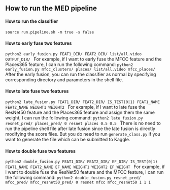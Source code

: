 ## How to run the MED pipeline

#### How to run the classifier
``source run.pipeline.sh -m true -s false``

#### How to early fuse two features
``python2 early_fusion.py FEAT1_DIR/ FEAT2_DIR/ list/all.video OUTPUT_DIR/
``
For example, if I want to early fuse the MFCC feature and the Places365 feature, I can run the following command:
``python2 early_fusion.py mfcc_clusters/ places/ list/all.video mfcc_places/
``
After the early fusion, you can run the classifier as normal by specifying corresponding directory and parameters in the shell file.

#### How to late fuse two features
``python2 late_fusion.py FEAT1_DIR/ FEAT2_DIR/ IS_TEST(0|1) FEAT1_NAME FEAT2_NAME WEIGHT1 WEIGHT2
``
For example, if I want to late fuse the ResNet50 feature and the Places365 feature and assign them the same weight, I can run the following command:
``python2 late_fusion.py resnet_pred/ places_pred/ 0 resnet places 0.5 0.5
``
There is no need to run the pipeline shell file after late fusion since the late fusion is directly modifying the score files.
But you do need to run `generate_class.py` if you want to generate the file which can be submitted to Kaggle.

#### How to double fuse two features
``python2 double_fusion.py FEAT1_DIR/ FEAT2_DIR/ EF_DIR/ IS_TEST(0|1) FEAT1_NAME FEAT2_NAME EF_NAME WEIGHT1 WEIGHT2 EF_WEIGHT
``
For example, if I want to double fuse the ResNet50 feature and the MFCC feature, I can run the following command:
``python2 double_fusion.py resnet_pred/ mfcc_pred/ mfcc_resnet50_pred/ 0 resnet mfcc mfcc_resnet50 1 1 1
``